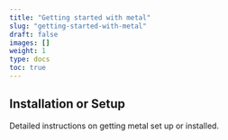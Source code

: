 ```yaml
---
title: "Getting started with metal"
slug: "getting-started-with-metal"
draft: false
images: []
weight: 1
type: docs
toc: true
---
```


## Installation or Setup
Detailed instructions on getting metal set up or installed.

